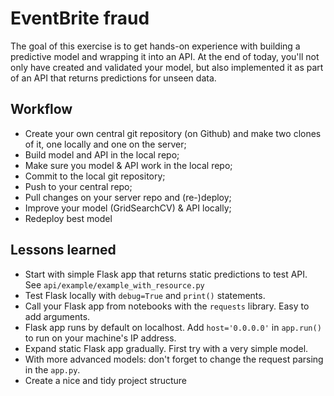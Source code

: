 # EventBrite fraud

The goal of this exercise is to get hands-on experience with building a predictive model and wrapping it into an API.
At the end of today, you'll not only have created and validated your model, but also implemented it as part of an API 
that returns predictions for unseen data.

## Workflow

* Create your own central git repository (on Github) and make two clones of it, 
    one locally and one on the server;
* Build model and API in the local repo;
* Make sure you model & API work in the local repo;
* Commit to the local git repository;
* Push to your central repo;
* Pull changes on your server repo and (re-)deploy;
* Improve your model (GridSearchCV) & API locally;
* Redeploy best model 

## Lessons learned

- Start with simple Flask app that returns static predictions to test API. 
    See `api/example/example_with_resource.py`
- Test Flask locally with `debug=True` and `print()` statements.
- Call your Flask app from notebooks with the `requests` library. Easy to add arguments.
- Flask app runs by default on localhost. Add `host='0.0.0.0'` in `app.run()` to run on your 
    machine's IP address.  
- Expand static Flask app gradually. First try with a very simple model.
- With more advanced models: don't forget to change the request parsing in the `app.py`.
- Create a nice and tidy project structure